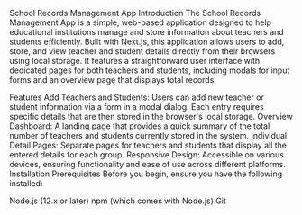 School Records Management App
Introduction
The School Records Management App is a simple, web-based application designed to help educational institutions manage and store information about teachers and students efficiently. Built with Next.js, this application allows users to add, store, and view teacher and student details directly from their browsers using local storage. It features a straightforward user interface with dedicated pages for both teachers and students, including modals for input forms and an overview page that displays total records.

Features
Add Teachers and Students: Users can add new teacher or student information via a form in a modal dialog. Each entry requires specific details that are then stored in the browser's local storage.
Overview Dashboard: A landing page that provides a quick summary of the total number of teachers and students currently stored in the system.
Individual Detail Pages: Separate pages for teachers and students that display all the entered details for each group.
Responsive Design: Accessible on various devices, ensuring functionality and ease of use across different platforms.
Installation
Prerequisites
Before you begin, ensure you have the following installed:

Node.js (12.x or later)
npm (which comes with Node.js)
Git